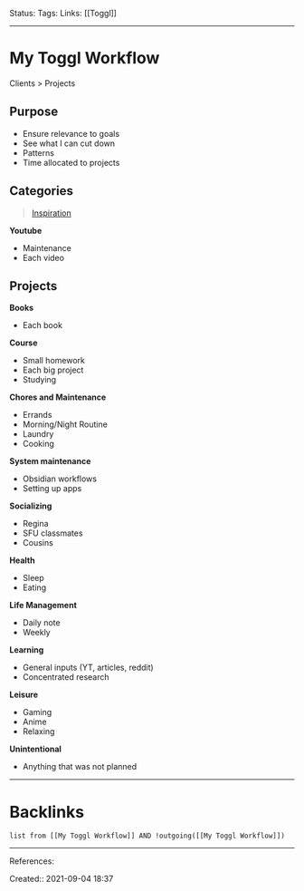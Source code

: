 Status: 
Tags: 
Links: [[Toggl]]
___
# My Toggl Workflow
Clients > Projects
## Purpose
- Ensure relevance to goals
- See what I can cut down
- Patterns
- Time allocated to projects
## Categories
> [Inspiration](https://www.reddit.com/r/Cortex/comments/gmjx0k/how_do_you_categorize_your_toggl_entries/)

**Youtube**
- Maintenance
- Each video

**Projects**
- 

**Books**
- Each book

**Course**
- Small homework
- Each big project
- Studying

**Chores and Maintenance**
- Errands
- Morning/Night Routine
- Laundry
- Cooking

**System maintenance**
- Obsidian workflows
- Setting up apps

**Socializing**
- Regina
- SFU classmates
- Cousins

**Health**
- Sleep
- Eating

**Life Management**
- Daily note
- Weekly

**Learning**
- General inputs (YT, articles, reddit)
- Concentrated research

**Leisure**
- Gaming
- Anime
- Relaxing

**Unintentional**
- Anything that was not planned

___
# Backlinks
```dataview
list from [[My Toggl Workflow]] AND !outgoing([[My Toggl Workflow]])
```
___
References:

Created:: 2021-09-04 18:37